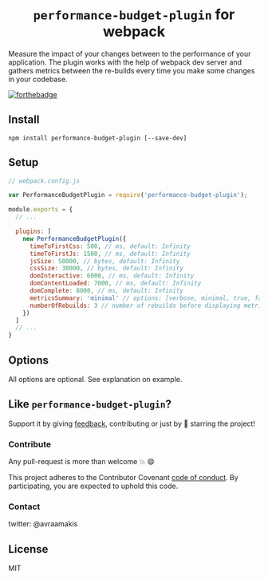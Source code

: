 <div align="center">
  <h1><code>performance-budget-plugin</code> for webpack</h1>
</div>

Measure the impact of your changes between to the performance of your application.
The plugin works with the help of webpack dev server and gathers metrics between
the re-builds every time you make some changes in your codebase.

[![forthebadge](http://forthebadge.com/images/badges/built-with-love.svg)](http://forthebadge.com)


## Install

`npm install performance-budget-plugin [--save-dev]`

## Setup

```js
// webpack.config.js

var PerformanceBudgetPlugin = require('performance-budget-plugin');

module.exports = {
  // ...

  plugins: [
    new PerformanceBudgetPlugin({
      timeToFirstCss: 500, // ms, default: Infinity
      timeToFirstJs: 1500, // ms, default: Infinity
      jsSize: 50000, // bytes, default: Infinity
      cssSize: 30000, // bytes, default: Infinity
      domInteractive: 6000, // ms, default: Infinity
      domContentLoaded: 7000, // ms, default: Infinity
      domComplete: 8000, // ms, default: Infinity
      metricsSummary: 'minimal' // options: [verbose, minimal, true, false], default: false,
      numberOfRebuilds: 3 // number of rebuilds before displaying metrics, default 2
    })
  ]
  // ...
}

```

## Options

All options are optional. See explanation on example.


## Like `performance-budget-plugin`?

Support it by giving [feedback](https://github.com/AvraamMavridis/performance-budget-plugin/issues), contributing or just by 🌟 starring the project!

### Contribute

Any pull-request is more than welcome :boom: :smile:

This project adheres to the Contributor Covenant [code of conduct](http://contributor-covenant.org/). By participating, you are expected to uphold this code.


### Contact

twitter: @avraamakis


## License

MIT